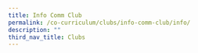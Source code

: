 ```yaml
---
title: Info Comm Club
permalink: /co-curriculum/clubs/info-comm-club/info/
description: ""
third_nav_title: Clubs
---
```


